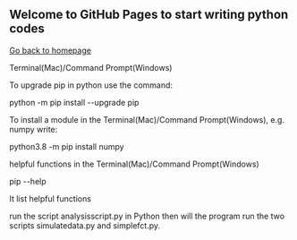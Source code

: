 ## Welcome to GitHub Pages to start writing python codes

[Go back to homepage](https://mcl868.github.io/software.html)

Terminal(Mac)/Command Prompt(Windows)

To upgrade pip in python use the command:

python -m pip install --upgrade pip

To install a module in the Terminal(Mac)/Command Prompt(Windows), e.g. numpy write:

python3.8 -m pip install numpy

helpful functions in the Terminal(Mac)/Command Prompt(Windows)

pip --help

It list helpful functions

run the script analysisscript.py in Python then will the program run the
two scripts simulatedata.py and simplefct.py.

